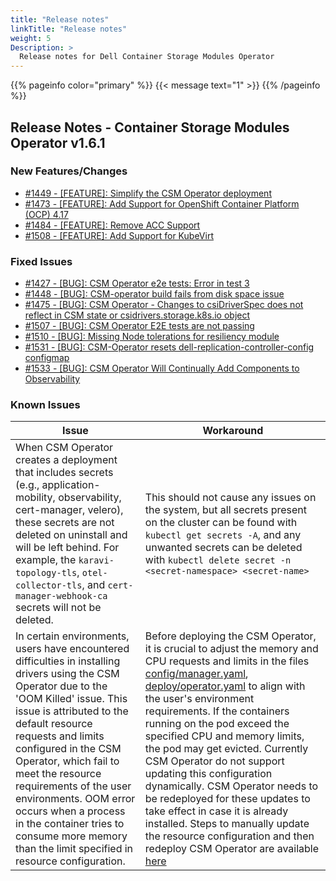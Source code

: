 ```yaml
---
title: "Release notes"
linkTitle: "Release notes"
weight: 5
Description: >
  Release notes for Dell Container Storage Modules Operator
---
```

{{% pageinfo color="primary" %}}
{{< message text="1" >}}
{{% /pageinfo %}}
## Release Notes - Container Storage Modules Operator v1.6.1















### New Features/Changes

- [#1449 - [FEATURE]: Simplify the CSM Operator deployment](https://github.com/dell/csm/issues/1449)
- [#1473 - [FEATURE]: Add Support for OpenShift Container Platform (OCP) 4.17](https://github.com/dell/csm/issues/1473)
- [#1484 - [FEATURE]: Remove ACC Support](https://github.com/dell/csm/issues/1484)
- [#1508 - [FEATURE]:  Add Support for KubeVirt](https://github.com/dell/csm/issues/1508)

### Fixed Issues

- [#1427 - [BUG]: CSM Operator e2e tests: Error in test 3](https://github.com/dell/csm/issues/1427)
- [#1448 - [BUG]: CSM-operator build fails from disk space issue](https://github.com/dell/csm/issues/1448)
- [#1475 - [BUG]: CSM Operator - Changes to csiDriverSpec does not reflect in CSM state or csidrivers.storage.k8s.io object](https://github.com/dell/csm/issues/1475)
- [#1507 - [BUG]: CSM Operator E2E tests are not passing](https://github.com/dell/csm/issues/1507)
- [#1510 - [BUG]: Missing Node tolerations for resiliency module](https://github.com/dell/csm/issues/1510)
- [#1531 - [BUG]: CSM-Operator resets dell-replication-controller-config configmap](https://github.com/dell/csm/issues/1531)
- [#1533 - [BUG]: CSM Operator Will Continually Add Components to Observability](https://github.com/dell/csm/issues/1533)

### Known Issues
| Issue | Workaround |
|-------|------------|
| When CSM Operator creates a deployment that includes secrets (e.g., application-mobility, observability, cert-manager, velero), these secrets are not deleted on uninstall and will be left behind. For example, the `karavi-topology-tls`, `otel-collector-tls`, and `cert-manager-webhook-ca` secrets will not be deleted. | This should not cause any issues on the system, but all secrets present on the cluster can be found with `kubectl get secrets -A`, and any unwanted secrets can be deleted with `kubectl delete secret -n <secret-namespace> <secret-name>`|
| In certain environments, users have encountered difficulties in installing drivers using the CSM Operator due to the 'OOM Killed' issue. This issue is attributed to the default resource requests and limits configured in the CSM Operator, which fail to meet the resource requirements of the user environments. OOM error occurs when a process in the container tries to consume more memory than the limit specified in resource configuration.| Before deploying the CSM Operator, it is crucial to adjust the memory and CPU requests and limits in the files [config/manager.yaml](https://github.com/dell/csm-operator/blob/main/config/manager/manager.yaml#L100), [deploy/operator.yaml](https://github.com/dell/csm-operator/blob/main/deploy/operator.yaml#L1330) to align with the user's environment requirements. If the containers running on the pod exceed the specified CPU and memory limits, the pod may get evicted. Currently CSM Operator do not support updating this configuration dynamically. CSM Operator needs to be redeployed for these updates to take effect in case it is already installed. Steps to manually update the resource configuration and then redeploy CSM Operator are available [here](https://dell.github.io/csm-docs/docs/deployment/csmoperator/#installation)|